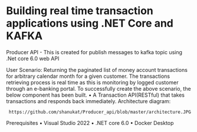 # Building real time transaction applications using .NET Core and KAFKA

Producer API - This is created for publish messages to kafka topic using .Net core 6.0 web API


User Scenario:
Returning the paginated list of money account transactions for arbitrary calendar month for a given customer. The transactions retrieving process is real time as this is monitoring by logged customer through an e-banking portal.
To successfully create the above scenario, the below component has been built.
•	A Transaction API(RESTful) that takes transactions and responds back immediately.
Architecture diagram:
 
     https://github.com/shanukat/Producer_api/blob/master/architecture.JPG


Prerequisites
•	Visual Studio 2022
•	.NET core 6.0
•	Docker Desktop

